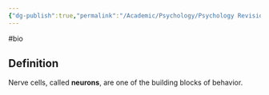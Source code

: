 ```yaml
---
{"dg-publish":true,"permalink":"/Academic/Psychology/Psychology Revision/Concepts/Neurons/"}
---
```


#bio 
## Definition
Nerve cells, called **neurons**, are one of the building blocks of behavior.